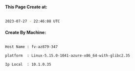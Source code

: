 
   
#### This Page Create at:

```bash

2023-07-27 - 22:46:08 UTC

```

#### Create By Machine:

```bash

Host Name : fv-az879-347

platform  : Linux-5.15.0-1041-azure-x86_64-with-glibc2.35

Ip Local  : 10.1.0.35

```

